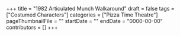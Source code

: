 +++
title = "1982 Articulated Munch Walkaround"
draft = false
tags = ["Costumed Characters"]
categories = ["Pizza Time Theatre"]
pageThumbnailFile = ""
startDate = ""
endDate = "0000-00-00"
contributors = []
+++
